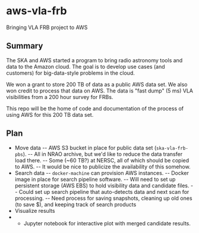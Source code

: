 # aws-vla-frb
Bringing VLA FRB project to AWS

## Summary
The SKA and AWS started a program to bring radio astronomy tools and data to the Amazon cloud. The goal is to develop use cases (and customers) for big-data-style problems in the cloud.

We won a grant to store 200 TB of data as a public AWS data set. We also won credit to process that data on AWS. The data is "fast dump" (5 ms) VLA visibilities from a 200 hour survey for FRBs.

This repo will be the home of code and documentation of the process of using AWS for this 200 TB data set.

## Plan
- Move data 
-- AWS S3 bucket in place for public data set (`ska-vla-frb-pbs`).
-- All in NRAO archive, but we'd like to reduce the data transfer load there.
-- Some (~60 TB?) at NERSC, all of which should be copied to AWS.
-- It would be nice to publicize the availability of this somehow.
- Search data
-- `docker-machine` can provision AWS instances.
-- Docker image in place for search pipeline software.
-- Will need to set up persistent storage (AWS EBS) to hold visibility data and candidate files.
-- Could set up search pipeline that auto-detects data and next scan for processing.
-- Need process for saving snapshots, cleaning up old ones (to save $), and keeping track of search products
- Visualize results
- - Jupyter notebook for interactive plot with merged candidate results.
